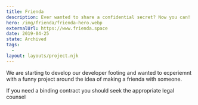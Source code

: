 ```yaml
---
title: Frienda
description: Ever wanted to share a confidential secret? Now you can!
hero: /img/frienda/frienda-hero.webp
externalUrl: https://www.frienda.space
date: 2019-04-25
state: Archived
tags:
  -
layout: layouts/project.njk
---
```


We are starting to develop our developer footing and wanted to ecperiemnt with a funny project around the idea of making a frienda with someone.

If you need a binding contract you should seek the appropriate legal counsel
